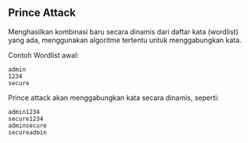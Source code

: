 ## Prince Attack

Menghasilkan kombinasi baru secara dinamis dari daftar kata (wordlist) yang ada, menggunakan algoritme tertentu untuk menggabungkan kata.

Contoh Wordlist awal:

```
admin
1234
secure
```

Prince attack akan menggabungkan kata secara dinamis, seperti:

```
admin1234
secure1234
adminsecure
secureadmin
```
